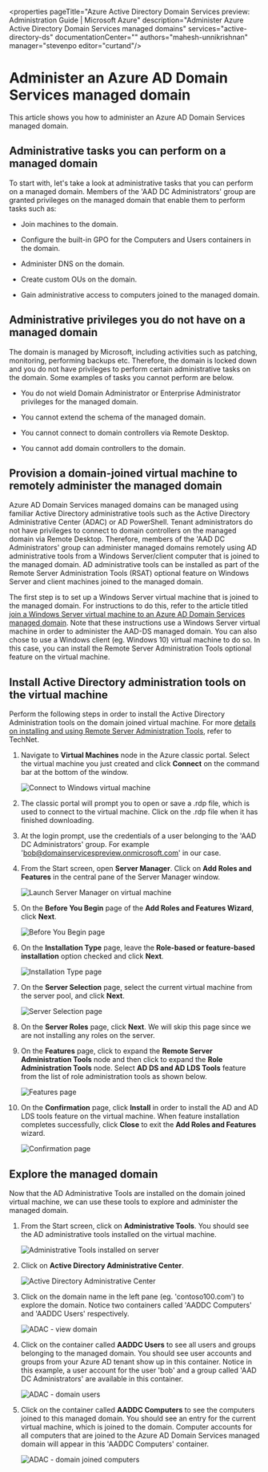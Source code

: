<properties
	pageTitle="Azure Active Directory Domain Services preview: Administration Guide | Microsoft Azure"
	description="Administer Azure Active Directory Domain Services managed domains"
	services="active-directory-ds"
	documentationCenter=""
	authors="mahesh-unnikrishnan"
	manager="stevenpo
	editor="curtand"/>

<tags
	ms.service="active-directory-ds"
	ms.workload="identity"
	ms.tgt_pltfrm="na"
	ms.devlang="na"
	ms.topic="article"
	ms.date="04/08/2016"
	ms.author="maheshu"/>

# Administer an Azure AD Domain Services managed domain
This article shows you how to administer an Azure AD Domain Services managed domain.

## Administrative tasks you can perform on a managed domain
To start with, let's take a look at administrative tasks that you can perform on a managed domain. Members of the 'AAD DC Administrators' group are granted privileges on the managed domain that enable them to perform tasks such as:

- Join machines to the domain.

- Configure the built-in GPO for the Computers and Users containers in the domain.

- Administer DNS on the domain.

- Create custom OUs on the domain.

- Gain administrative access to computers joined to the managed domain.


## Administrative privileges you do not have on a managed domain
The domain is managed by Microsoft, including activities such as patching, monitoring, performing backups etc. Therefore, the domain is locked down and you do not have privileges to perform certain administrative tasks on the domain. Some examples of tasks you cannot perform are below.

- You do not wield Domain Administrator or Enterprise Administrator privileges for the managed domain.

- You cannot extend the schema of the managed domain.

- You cannot connect to domain controllers via Remote Desktop.

- You cannot add domain controllers to the domain.


## Provision a domain-joined virtual machine to remotely administer the managed domain
Azure AD Domain Services managed domains can be managed using familiar Active Directory administrative tools such as the Active Directory Administrative Center (ADAC) or AD PowerShell. Tenant administrators do not have privileges to connect to domain controllers on the managed domain via Remote Desktop. Therefore, members of the 'AAD DC Administrators' group can administer managed domains remotely using AD administrative tools from a Windows Server/client computer that is joined to the managed domain. AD administrative tools can be installed as part of the Remote Server Administration Tools (RSAT) optional feature on Windows Server and client machines joined to the managed domain.

The first step is to set up a Windows Server virtual machine that is joined to the managed domain. For instructions to do this, refer to the article titled [join a Windows Server virtual machine to an Azure AD Domain Services managed domain](active-directory-ds-admin-guide-join-windows-vm.md). Note that these instructions use a Windows Server virtual machine in order to administer the AAD-DS managed domain. You can also chose to use a Windows client (eg. Windows 10) virtual machine to do so. In this case, you can install the Remote Server Administration Tools optional feature on the virtual machine.


## Install Active Directory administration tools on the virtual machine
Perform the following steps in order to install the Active Directory Administration tools on the domain joined virtual machine. For more [details on installing and using Remote Server Administration Tools](https://technet.microsoft.com/library/hh831501.aspx), refer to TechNet.

1. Navigate to **Virtual Machines** node in the Azure classic portal. Select the virtual machine you just created and click **Connect** on the command bar at the bottom of the window.

    ![Connect to Windows virtual machine](./media/active-directory-domain-services-admin-guide/connect-windows-vm.png)

2. The classic portal will prompt you to open or save a .rdp file, which is used to connect to the virtual machine. Click on the .rdp file when it has finished downloading.

3. At the login prompt, use the credentials of a user belonging to the 'AAD DC Administrators' group. For example 'bob@domainservicespreview.onmicrosoft.com' in our case.

4. From the Start screen, open **Server Manager**. Click on **Add Roles and Features** in the central pane of the Server Manager window.

    ![Launch Server Manager on virtual machine](./media/active-directory-domain-services-admin-guide/install-rsat-server-manager.png)

5. On the **Before You Begin** page of the **Add Roles and Features Wizard**, click **Next**.

    ![Before You Begin page](./media/active-directory-domain-services-admin-guide/install-rsat-server-manager-add-roles-begin.png)

6. On the **Installation Type** page, leave the **Role-based or feature-based installation** option checked and click **Next**.

	![Installation Type page](./media/active-directory-domain-services-admin-guide/install-rsat-server-manager-add-roles-type.png)

7. On the **Server Selection** page, select the current virtual machine from the server pool, and click **Next**.

	![Server Selection page](./media/active-directory-domain-services-admin-guide/install-rsat-server-manager-add-roles-server.png)

8. On the **Server Roles** page, click **Next**. We will skip this page since we are not installing any roles on the server.

9. On the **Features** page, click to expand the **Remote Server Administration Tools** node and then click to expand the **Role Administration Tools** node. Select **AD DS and AD LDS Tools** feature from the list of role administration tools as shown below.

	![Features page](./media/active-directory-domain-services-admin-guide/install-rsat-server-manager-add-roles-ad-tools.png)

10. On the **Confirmation** page, click **Install** in order to install the AD and AD LDS tools feature on the virtual machine. When feature installation completes successfully, click **Close** to exit the **Add Roles and Features** wizard.

	![Confirmation page](./media/active-directory-domain-services-admin-guide/install-rsat-server-manager-add-roles-confirmation.png)


## Explore the managed domain
Now that the AD Administrative Tools are installed on the domain joined virtual machine, we can use these tools to explore and administer the managed domain.

1. From the Start screen, click on **Administrative Tools**. You should see the AD administrative tools installed on the virtual machine.

	![Administrative Tools installed on server](./media/active-directory-domain-services-admin-guide/install-rsat-admin-tools-installed.png)

2. Click on **Active Directory Administrative Center**.

	![Active Directory Administrative Center](./media/active-directory-domain-services-admin-guide/adac-overview.png)

3. Click on the domain name in the left pane (eg. 'contoso100.com') to explore the domain. Notice two containers called 'AADDC Computers' and 'AADDC Users' respectively.

    ![ADAC - view domain](./media/active-directory-domain-services-admin-guide/adac-domain-view.png)

4. Click on the container called **AADDC Users** to see all users and groups belonging to the managed domain. You should see user accounts and groups from your Azure AD tenant show up in this container. Notice in this example, a user account for the user 'bob' and a group called 'AAD DC Administrators' are available in this container.

    ![ADAC - domain users](./media/active-directory-domain-services-admin-guide/adac-aaddc-users.png)

5. Click on the container called **AADDC Computers** to see the computers joined to this managed domain. You should see an entry for the current virtual machine, which is joined to the domain. Computer accounts for all computers that are joined to the Azure AD Domain Services managed domain will appear in this 'AADDC Computers' container.

    ![ADAC - domain joined computers](./media/active-directory-domain-services-admin-guide/adac-aaddc-computers.png)
